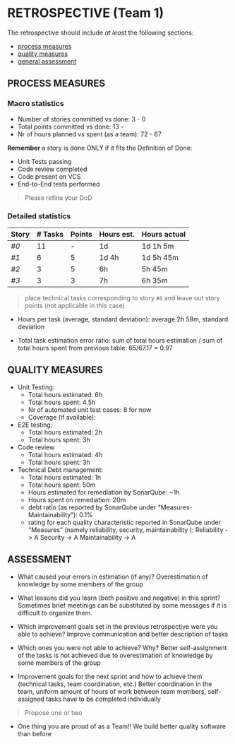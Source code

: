RETROSPECTIVE (Team 1)
=====================================

The retrospective should include _at least_ the following
sections:

- [process measures](#process-measures)
- [quality measures](#quality-measures)
- [general assessment](#assessment)

## PROCESS MEASURES 

### Macro statistics

- Number of stories committed vs done: 3 - 0 
- Total points committed vs done: 13 - 
- Nr of hours planned vs spent (as a team): 72 - 67

**Remember**  a story is done ONLY if it fits the Definition of Done:
 
- Unit Tests passing
- Code review completed
- Code present on VCS
- End-to-End tests performed

> Please refine your DoD 

### Detailed statistics

| Story  | # Tasks | Points | Hours est. | Hours actual |
|--------|---------|--------|------------|--------------|
| _#0_   |   11    |   -    |   1d       |  1d 1h 5m    |
| _#1_   |    6    |   5    |   1d 4h    |  1d 5h 45m   |
| _#2_   |    3    |   5    |   6h       |   5h 45m     |
| _#3_   |    3    |   3    |   7h       |   6h 35m     |
   

> place technical tasks corresponding to story `#0` and leave out story points (not applicable in this case)

- Hours per task (average, standard deviation): average 2h 58m, standard deviation 

- Total task estimation error ratio: sum of total hours estimation / sum of total hours spent from previous table: 65/67.17 = 0.97
  
## QUALITY MEASURES 

- Unit Testing:
  - Total hours estimated:  6h
  - Total hours spent: 4.5h
  - Nr of automated unit test cases:  8 for now
  - Coverage (if available): 
- E2E testing:
  - Total hours estimated: 2h 
  - Total hours spent: 3h
- Code review 
  - Total hours estimated: 4h
  - Total hours spent: 3h
- Technical Debt management:
  - Total hours estimated: 1h 
  - Total hours spent: 50m
  - Hours estimated for remediation by SonarQube: ~1h
  - Hours spent on remediation: 20m 
  - debt ratio (as reported by SonarQube under "Measures-Maintainability"): 0.1%
  - rating for each quality characteristic reported in SonarQube under "Measures" (namely reliability, security, maintainability ):
  Reliability -> A
  Security -> A
  Maintainability -> A

## ASSESSMENT

- What caused your errors in estimation (if any)?
 Overestimation of knowledge by some members of the group
 
- What lessons did you learn (both positive and negative) in this sprint?
 Sometimes brief meetinigs can be substituted by some messages if it is difficult to organize them.

- Which improvement goals set in the previous retrospective were you able to achieve? 
  Improve communication and better description of tasks
  
- Which ones you were not able to achieve? Why?
 Better self-assignment of the tasks is not achieved due to overestimation of knowledge by some members of the group

- Improvement goals for the next sprint and how to achieve them (technical tasks, team coordination, etc.)
Better coordination in the team, uniform amount of hours of work between team members, self-assigned tasks have to be completed individually 

> Propose one or two

- One thing you are proud of as a Team!!
 We build better quality software than before
